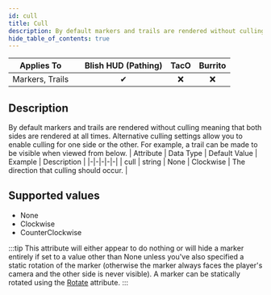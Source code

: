 ```yaml
---
id: cull
title: Cull
description: By default markers and trails are rendered without culling meaning that both sides are rendered at all times. Alternative culling settings allow you to enable culling for one side or the other. For example, a trail can be made to be visible when viewed from below.
hide_table_of_contents: true
---
```

| Applies To | | Blish HUD (Pathing) | TacO | Burrito |
|-|-|-|-|-|
| <center>Markers, Trails</center> | | <center>✔</center> | <center>❌</center> | <center>❌</center> |


## Description
By default markers and trails are rendered without culling meaning that both sides are rendered at all times. Alternative culling settings allow you to enable culling for one side or the other. For example, a trail can be made to be visible when viewed from below.
| Attribute | Data Type | Default Value | Example | Description |
|-|-|-|-|-|
| cull | string | None | Clockwise | The direction that culling should occur. | 
## Supported values

- None
- Clockwise
- CounterClockwise

:::tip 
This attribute will either appear to do nothing or will hide a marker entirely if set to a value other than None unless you've also specified a static rotation of the marker (otherwise the marker always faces the player's camera and the other side is never visible).  A marker can be statically rotated using the [Rotate](rotate) attribute.
:::

